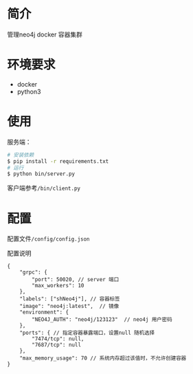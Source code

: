 # 简介
管理neo4j docker 容器集群



# 环境要求

- docker
- python3



# 使用

服务端：

```bash
# 安装依赖
$ pip install -r requirements.txt
# 运行
$ python bin/server.py
```



客户端参考`/bin/client.py`



# 配置

配置文件`/config/config.json`

配置说明

```
{
    "grpc": {
        "port": 50020, // server 端口
        "max_workers": 10
    },
    "labels": ["shNeo4j"], // 容器标签
    "image": "neo4j:latest",  // 镜像
    "environment": {
        "NEO4J_AUTH": "neo4j/123123"  // neo4j 用户密码
    },
    "ports": { // 指定容器暴露端口，设置null 随机选择
        "7474/tcp": null, 
        "7687/tcp": null
    },
    "max_memory_usage": 70 // 系统内存超过该值时，不允许创建容器
}
```

